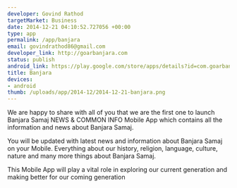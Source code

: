 ```yaml
--- 
developer: Govind Rathod
targetMarket: Business
date: 2014-12-21 04:10:52.727056 +00:00
type: app
permalink: /app/banjara
email: govindrathod86@gmail.com
developer_link: http://goarbanjara.com
status: publish
android_link: https://play.google.com/store/apps/details?id=com.goarbanjara.banjara&hl=en
title: Banjara
devices: 
- android
thumb: /uploads/app/2014-12/2014-12-21-banjara.png
---
```


We are happy to share with all of you that we are the first one to launch Banjara Samaj NEWS & COMMON INFO Mobile App which contains all the information and news about Banjara Samaj.

You will be updated with latest news and information about Banjara Samaj on your Mobile.
Everything about our history, religion, language, culture, nature and many more things about Banjara Samaj.

This Mobile App will play a vital role in exploring our current generation and making better for our coming generation
